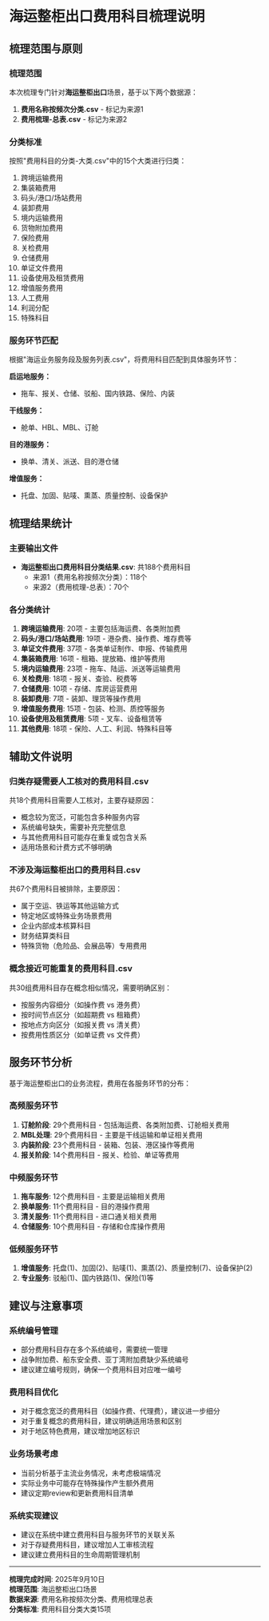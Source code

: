 # 海运整柜出口费用科目梳理说明

## 梳理范围与原则

### 梳理范围
本次梳理专门针对**海运整柜出口**场景，基于以下两个数据源：
1. **费用名称按频次分类.csv** - 标记为来源1
2. **费用梳理-总表.csv** - 标记为来源2

### 分类标准
按照"费用科目的分类-大类.csv"中的15个大类进行归类：
1. 跨境运输费用
2. 集装箱费用  
3. 码头/港口/场站费用
4. 装卸费用
5. 境内运输费用
6. 货物附加费用
7. 保险费用
8. 关检费用
9. 仓储费用
10. 单证文件费用
11. 设备使用及租赁费用
12. 增值服务费用
13. 人工费用
14. 利润分配
15. 特殊科目

### 服务环节匹配
根据"海运业务服务段及服务列表.csv"，将费用科目匹配到具体服务环节：

**启运地服务：**
- 拖车、报关、仓储、驳船、国内铁路、保险、内装

**干线服务：**
- 舱单、HBL、MBL、订舱

**目的港服务：**
- 换单、清关、派送、目的港仓储

**增值服务：**
- 托盘、加固、贴唛、熏蒸、质量控制、设备保护

## 梳理结果统计

### 主要输出文件
- **海运整柜出口费用科目分类结果.csv**: 共188个费用科目
  - 来源1（费用名称按频次分类）：118个
  - 来源2（费用梳理-总表）：70个

### 各分类统计
1. **跨境运输费用**: 20项 - 主要包括海运费、各类附加费
2. **码头/港口/场站费用**: 19项 - 港杂费、操作费、堆存费等  
3. **单证文件费用**: 37项 - 各类单证制作、申报、传输费用
4. **集装箱费用**: 16项 - 租箱、提放箱、维护等费用
5. **境内运输费用**: 23项 - 拖车、陆运、派送等运输费用
6. **关检费用**: 18项 - 报关、查验、税费等
7. **仓储费用**: 10项 - 存储、库房运营费用
8. **装卸费用**: 7项 - 装卸、理货等操作费用
9. **增值服务费用**: 15项 - 包装、检测、质控等服务
10. **设备使用及租赁费用**: 5项 - 叉车、设备租赁等
11. **其他费用**: 18项 - 保险、人工、利润、特殊科目等

## 辅助文件说明

### 归类存疑需要人工核对的费用科目.csv
共18个费用科目需要人工核对，主要存疑原因：
- 概念较为宽泛，可能包含多种服务内容
- 系统编号缺失，需要补充完整信息  
- 与其他费用科目可能存在重复或包含关系
- 适用场景和计费方式不够明确

### 不涉及海运整柜出口的费用科目.csv
共67个费用科目被排除，主要原因：
- 属于空运、铁运等其他运输方式
- 特定地区或特殊业务场景费用
- 企业内部成本核算科目
- 财务结算类科目
- 特殊货物（危险品、会展品等）专用费用

### 概念接近可能重复的费用科目.csv
共30组费用科目存在概念相似情况，需要明确区别：
- 按服务内容细分（如操作费 vs 港务费）
- 按时间节点区分（如超期费 vs 租箱费）
- 按地点方向区分（如报关费 vs 清关费）
- 按费用性质区分（如单证费 vs 文件费）

## 服务环节分析

基于海运整柜出口的业务流程，费用在各服务环节的分布：

### 高频服务环节
1. **订舱阶段**: 29个费用科目 - 包括海运费、各类附加费、订舱相关费用
2. **MBL处理**: 29个费用科目 - 主要是干线运输和单证相关费用  
3. **内装阶段**: 23个费用科目 - 装箱、包装、港区操作等费用
4. **报关阶段**: 14个费用科目 - 报关、检验、单证等费用

### 中频服务环节  
1. **拖车服务**: 12个费用科目 - 主要是运输相关费用
2. **换单服务**: 11个费用科目 - 目的港操作费用
3. **清关服务**: 11个费用科目 - 进口通关相关费用
4. **仓储服务**: 10个费用科目 - 存储和仓库操作费用

### 低频服务环节
1. **增值服务**: 托盘(1)、加固(2)、贴唛(1)、熏蒸(2)、质量控制(7)、设备保护(2)
2. **专业服务**: 驳船(1)、国内铁路(1)、保险(1)等

## 建议与注意事项

### 系统编号管理
- 部分费用科目存在多个系统编号，需要统一管理
- 战争附加费、船东安全费、亚丁湾附加费缺少系统编号
- 建议建立编号规则，确保一个费用科目对应唯一编号

### 费用科目优化
- 对于概念宽泛的费用科目（如操作费、代理费），建议进一步细分
- 对于重复概念的费用科目，建议明确适用场景和区别
- 对于地区特色费用，建议增加地区标识

### 业务场景考虑
- 当前分析基于主流业务情况，未考虑极端情况
- 实际业务中可能存在特殊操作产生额外费用
- 建议定期review和更新费用科目清单

### 系统实现建议
- 建议在系统中建立费用科目与服务环节的关联关系
- 对于存疑费用科目，建议增加人工审核流程
- 建议建立费用科目的生命周期管理机制

---

**梳理完成时间**: 2025年9月10日  
**梳理范围**: 海运整柜出口场景  
**数据来源**: 费用名称按频次分类、费用梳理总表  
**分类标准**: 费用科目分类大类15项